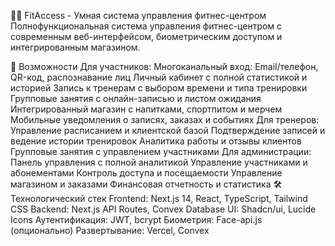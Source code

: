 🏋️‍♀️ FitAccess - Умная система управления фитнес-центром
Полнофункциональная система управления фитнес-центром с современным веб-интерфейсом, биометрическим доступом и интегрированным магазином.

🚀 Возможности
Для участников:
Многоканальный вход: Email/телефон, QR-код, распознавание лиц
Личный кабинет с полной статистикой и историей
Запись к тренерам с выбором времени и типа тренировки
Групповые занятия с онлайн-записью и листом ожидания
Интегрированный магазин с напитками, спортпитом и мерчем
Мобильные уведомления о записях, заказах и событиях
Для тренеров:
Управление расписанием и клиентской базой
Подтверждение записей и ведение истории тренировок
Аналитика работы и отзывы клиентов
Групповые занятия с управлением участниками
Для администрации:
Панель управления с полной аналитикой
Управление участниками и абонементами
Контроль доступа и посещаемости
Управление магазином и заказами
Финансовая отчетность и статистика
🛠 Технологический стек
Frontend: Next.js 14, React, TypeScript, Tailwind CSS
Backend: Next.js API Routes, Convex Database
UI: Shadcn/ui, Lucide Icons
Аутентификация: JWT, bcrypt
Биометрия: Face-api.js (опционально)
Развертывание: Vercel, Convex